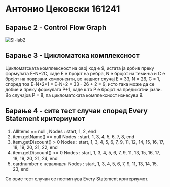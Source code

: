 # Антонио Цековски 161241

## Барање 2 - Control Flow Graph

![SI-lab2](https://github.com/user-attachments/assets/1c7ca0ab-1b84-4949-a998-d86b2bca5f83)

## Барање 3 - Цикломатска комплексност

Цикломатската комплексност на овој код е 9, истата ја добив преку формулата E-N+2C, каде E е бројот на ребра, N е бројот на темиња и C е бројот на поврзани компоненти, во нашиот случај E = 33, N = 26, C = 1, според тоа E-N+2*1 = E-N+2 = 33 - 26 + 2 = 9, исто така може да се добие и преку формулата P+1, каде што P е бројот на предикатни јазли. Во случајoв P = 8, па цикломатската комплексност изнесува 9.

## Барање 4 - сите тест случаи според Every Statement критериумот

1. AllItems == null ,      Nodes : start, 1, 2, end
2. item.getName() == null  Nodes : start, 1, 3, 4, 5, 6, 7, 8, end
3. item.getDiscount() > 0  Nodes : start, 1, 3, 4, 5, 6, 7, 9, 11, 12, 14, 15, 16, 17, 18, 19, 20, 21, 22, end
4. item.getDiscount() <= 0 Nodes : start, 1, 3, 4, 5, 6, 7, 9, 11, 13, 15, 16, 17, 18, 19, 20, 21, 24, end 
5. cardnumber е невалиден  Nodes : start, 1, 3, 4, 5, 6, 7, 9, 11, 13, 14, 15, 23, end

Со овие тест случаи се постигнува Every Statement критериумот.
